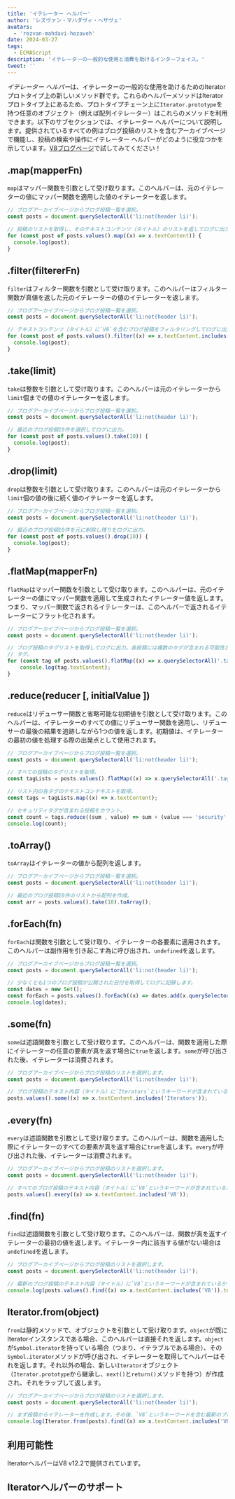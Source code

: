 ```yaml
---
title: 'イテレーター ヘルパー'
author: 'レズヴァン・マハダヴィ・ヘザヴェ'
avatars:
  - 'rezvan-mahdavi-hezaveh'
date: 2024-03-27
tags:
  - ECMAScript
description: 'イテレーターの一般的な使用と消費を助けるインターフェイス。'
tweet: ''
---
```


*イテレーター ヘルパー*は、イテレーターの一般的な使用を助けるためのIteratorプロトタイプ上の新しいメソッド群です。これらのヘルパーメソッドはIteratorプロトタイプ上にあるため、プロトタイプチェーン上に`Iterator.prototype`を持つ任意のオブジェクト（例えば配列イテレーター）はこれらのメソッドを利用できます。以下のサブセクションでは、イテレーター ヘルパーについて説明します。提供されているすべての例はブログ投稿のリストを含むアーカイブページで機能し、投稿の検索や操作にイテレーター ヘルパーがどのように役立つかを示しています。[V8ブログページ](https://v8.dev/blog)で試してみてください！

<!--truncate-->

## .map(mapperFn)

`map`はマッパー関数を引数として受け取ります。このヘルパーは、元のイテレーターの値にマッパー関数を適用した値のイテレーターを返します。

```javascript
// ブログアーカイブページからブログ投稿一覧を選択。
const posts = document.querySelectorAll('li:not(header li)');

// 投稿のリストを取得し、そのテキストコンテンツ（タイトル）のリストを返してログに出力。
for (const post of posts.values().map((x) => x.textContent)) {
  console.log(post);
}
```

## .filter(filtererFn)

`filter`はフィルター関数を引数として受け取ります。このヘルパーはフィルター関数が真値を返した元のイテレーターの値のイテレーターを返します。

```javascript
// ブログアーカイブページからブログ投稿一覧を選択。
const posts = document.querySelectorAll('li:not(header li)');

// テキストコンテンツ（タイトル）に`V8`を含むブログ投稿をフィルタリングしてログに出力。
for (const post of posts.values().filter((x) => x.textContent.includes('V8'))) {
  console.log(post);
} 
```

## .take(limit)

`take`は整数を引数として受け取ります。このヘルパーは元のイテレーターから`limit`個までの値のイテレーターを返します。

```javascript
// ブログアーカイブページからブログ投稿一覧を選択。
const posts = document.querySelectorAll('li:not(header li)');

// 最近のブログ投稿10件を選択してログに出力。
for (const post of posts.values().take(10)) {
  console.log(post);
}
```

## .drop(limit)

`drop`は整数を引数として受け取ります。このヘルパーは元のイテレーターから`limit`個の値の後に続く値のイテレーターを返します。

```javascript
// ブログアーカイブページからブログ投稿一覧を選択。
const posts = document.querySelectorAll('li:not(header li)');

// 最近のブログ投稿10件を元に削除し残りをログに出力。
for (const post of posts.values().drop(10)) {
  console.log(post);
}
```

## .flatMap(mapperFn)

`flatMap`はマッパー関数を引数として受け取ります。このヘルパーは、元のイテレーターの値にマッパー関数を適用して生成されたイテレーター値を返します。つまり、マッパー関数で返されるイテレーターは、このヘルパーで返されるイテレーターにフラット化されます。

```javascript
// ブログアーカイブページからブログ投稿一覧を選択。
const posts = document.querySelectorAll('li:not(header li)');

// ブログ投稿のタグリストを取得してログに出力。各投稿には複数のタグが含まれる可能性があります。
// タグ。
for (const tag of posts.values().flatMap((x) => x.querySelectorAll('.tag').values())) {
    console.log(tag.textContent);
}
```

## .reduce(reducer [, initialValue ])

`reduce`はリデューサー関数と省略可能な初期値を引数として受け取ります。このヘルパーは、イテレーターのすべての値にリデューサー関数を適用し、リデューサーの最後の結果を追跡しながら1つの値を返します。初期値は、イテレーターの最初の値を処理する際の出発点として使用されます。

```javascript
// ブログアーカイブページからブログ投稿一覧を選択。
const posts = document.querySelectorAll('li:not(header li)');

// すべての投稿のタグリストを取得。
const tagLists = posts.values().flatMap((x) => x.querySelectorAll('.tag').values());

// リスト内の各タグのテキストコンテキストを取得。
const tags = tagLists.map((x) => x.textContent);

// セキュリティタグが含まれる投稿をカウント。
const count = tags.reduce((sum , value) => sum + (value === 'security' ? 1 : 0), 0);
console.log(count);
```

## .toArray()

`toArray`はイテレーターの値から配列を返します。

```javascript
// ブログアーカイブページからブログ投稿一覧を選択。
const posts = document.querySelectorAll('li:not(header li)');

// 最近のブログ投稿10件のリストから配列を作成。
const arr = posts.values().take(10).toArray();
```

## .forEach(fn)

`forEach`は関数を引数として受け取り、イテレーターの各要素に適用されます。このヘルパーは副作用を引き起こす為に呼び出され、`undefined`を返します。

```javascript
// ブログアーカイブページからブログ投稿一覧を選択。
const posts = document.querySelectorAll('li:not(header li)');

// 少なくとも1つのブログ投稿が公開された日付を取得してログに記録します。
const dates = new Set();
const forEach = posts.values().forEach((x) => dates.add(x.querySelector('time')));
console.log(dates);
```

## .some(fn)

`some`は述語関数を引数として受け取ります。このヘルパーは、関数を適用した際にイテレーターの任意の要素が真を返す場合に`true`を返します。`some`が呼び出された後、イテレーターは消費されます。

```javascript
// ブログアーカイブページからブログ投稿のリストを選択します。
const posts = document.querySelectorAll('li:not(header li)');

// ブログ投稿のテキスト内容（タイトル）に`Iterators`というキーワードが含まれているかどうか確認します。
posts.values().some((x) => x.textContent.includes('Iterators'));
```

## .every(fn)

`every`は述語関数を引数として受け取ります。このヘルパーは、関数を適用した際にイテレーターのすべての要素が真を返す場合に`true`を返します。`every`が呼び出された後、イテレーターは消費されます。

```javascript
// ブログアーカイブページからブログ投稿のリストを選択します。
const posts = document.querySelectorAll('li:not(header li)');

// すべてのブログ投稿のテキスト内容（タイトル）に`V8`というキーワードが含まれているかどうか確認します。
posts.values().every((x) => x.textContent.includes('V8'));
```

## .find(fn)

`find`は述語関数を引数として受け取ります。このヘルパーは、関数が真を返すイテレーターの最初の値を返します。イテレーター内に該当する値がない場合は`undefined`を返します。

```javascript
// ブログアーカイブページからブログ投稿のリストを選択します。
const posts = document.querySelectorAll('li:not(header li)');

// 最新のブログ投稿のテキスト内容（タイトル）に`V8`というキーワードが含まれているかどうかログに記録します。
console.log(posts.values().find((x) => x.textContent.includes('V8')).textContent);
```

## Iterator.from(object)

`from`は静的メソッドで、オブジェクトを引数として受け取ります。`object`が既にIteratorインスタンスである場合、このヘルパーは直接それを返します。`object`が`Symbol.iterator`を持っている場合（つまり、イテラブルである場合）、その`Symbol.iterator`メソッドが呼び出され、イテレーターを取得してヘルパーはそれを返します。それ以外の場合、新しい`Iterator`オブジェクト（`Iterator.prototype`から継承し、`next()`と`return()`メソッドを持つ）が作成され、それをラップして返します。

```javascript
// ブログアーカイブページからブログ投稿のリストを選択します。
const posts = document.querySelectorAll('li:not(header li)');

// まず投稿からイテレーターを作成します。その後、`V8`というキーワードを含む最新のブログ投稿のテキスト内容（タイトル）をログに記録します。
console.log(Iterator.from(posts).find((x) => x.textContent.includes('V8')).textContent);
```

## 利用可能性

IteratorヘルパーはV8 v12.2で提供されています。

## Iteratorヘルパーのサポート

<feature-support chrome="122 https://chromestatus.com/feature/5102502917177344"
                 firefox="no https://bugzilla.mozilla.org/show_bug.cgi?id=1568906"
                 safari="no https://bugs.webkit.org/show_bug.cgi?id=248650" 
                 nodejs="no"
                 babel="yes https://github.com/zloirock/core-js#iterator-helpers"></feature-support>
